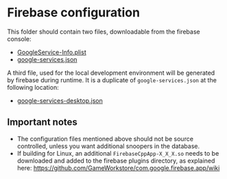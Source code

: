 # Firebase configuration

This folder should contain two files, downloadable from the firebase console:

- [GoogleService-Info.plist](Assets/_tapski/Settings/firebase/GoogleService-Info.plist)
- [google-services.json](Assets/_tapski/Settings/firebase/google-services.json)

A third file, used for the local development environment will be generated by firebase during runtime. It is a duplicate of `google-services.json` at the following location:

- [google-services-desktop.json](Assets/StreamingAssets/google-services-desktop.json)

## Important notes

- The configuration files mentioned above should not be source controlled, unless you want additional snoopers in the database.
- If building for Linux, an additional `FirebaseCppApp-X_X_X.so` needs to be downloaded and added to the firebase plugins directory, as explained here: https://github.com/GameWorkstore/com.google.firebase.app/wiki